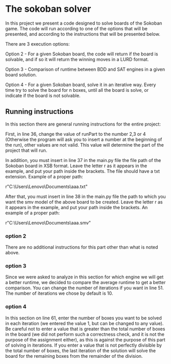 # The sokoban solver
In this project we present a code designed to solve boards of the Sokoban game.
The code will run according to one of the options that will be presented, and according to the instructions that will be presented below.

There are 3 execution options:

Option 2 - For a given Sokoban board, the code will return if the board is solvable, and if so it will return the winning moves in a LURD format.

Option 3 - Comparison of runtime between BDD and SAT engines in a given board solution.

Option 4 - For a given Sokoban board, solve it in an iterative way. Every time try to solve the board for n boxes, until all the board is solve, or indicate if the board is not solvable.

## Running instructions

In this section there are general running instructions for the entire project:

First, in line 36, change the value of runPart to the number 2,3 or 4 (Otherwise the program will ask you to insert a number at the beginning of the run), other values are not valid. This value will determine the part of the project that will run.

In addition, you must insert in line 37 in the main.py file the file path of the Sokoban board in XSB format. Leave the letter r as it appears in the example, and put your path inside the brackets. The file should have a txt extension. Example of a proper path:

r"C:\Users\Lenovo\Documents\aaa.txt"

After that, you must insert in line 38 in the main.py file the path to which you want the smv model of the above board to be created. Leave the letter r as it appears in the example, and put your path inside the brackets. An example of a proper path:

r"C:\Users\Lenovo\Documents\aaa.smv"

### option 2

There are no additional instructions for this part other than what is noted above.

### option 3

Since we were asked to analyze in this section for which engine we will get a better runtime, we decided to compare the average runtime to get a better comparison. You can change the number of iterations if you want in line 51. The number of iterations we chose by default is 10.

### option 4
In this section on line 61, enter the number of boxes you want to be solved in each iteration (we entered the value 1, but can be changed to any value). Be careful not to enter a value that is greater than the total number of boxes in the board (we did not perform such a correctness check, and it is not the purpose of the assignment either), as this is against the purpose of this part of solving in iterations.
If you enter a value that is not perfectly divisible by the total number of boxes, the last iteration of the solution will solve the board for the remaining boxes from the remainder of the division.


